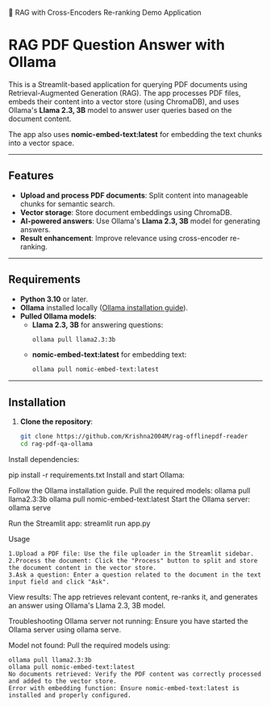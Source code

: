 📑 RAG with Cross-Encoders Re-ranking Demo Application

# RAG PDF Question Answer with Ollama

This is a Streamlit-based application for querying PDF documents using Retrieval-Augmented Generation (RAG). The app processes PDF files, embeds their content into a vector store (using ChromaDB), and uses Ollama's **Llama 2.3, 3B** model to answer user queries based on the document content.

The app also uses **nomic-embed-text:latest** for embedding the text chunks into a vector space.

---

## Features

- **Upload and process PDF documents**: Split content into manageable chunks for semantic search.
- **Vector storage**: Store document embeddings using ChromaDB.
- **AI-powered answers**: Use Ollama's **Llama 2.3, 3B** model for generating answers.
- **Result enhancement**: Improve relevance using cross-encoder re-ranking.

---

## Requirements

- **Python 3.10** or later.
- **Ollama** installed locally ([Ollama installation guide](https://ollama.ai/)).
- **Pulled Ollama models**:
  - **Llama 2.3, 3B** for answering questions:
    ```bash
    ollama pull llama2.3:3b
    ```
  - **nomic-embed-text:latest** for embedding text:
    ```bash
    ollama pull nomic-embed-text:latest
    ```

---

## Installation

1. **Clone the repository**:
   ```bash
   git clone https://github.com/Krishna2004M/rag-offlinepdf-reader
   cd rag-pdf-qa-ollama

Install dependencies:

   pip install -r requirements.txt
   Install and start Ollama:

   Follow the Ollama installation guide.
   Pull the required models:
        ollama pull llama2.3:3b
        ollama pull nomic-embed-text:latest
    Start the Ollama server:
        ollama serve

   Run the Streamlit app:
        streamlit run app.py

Usage

    1.Upload a PDF file: Use the file uploader in the Streamlit sidebar.
    2.Process the document: Click the "Process" button to split and store the document content in the vector store.
    3.Ask a question: Enter a question related to the document in the text input field and click "Ask".

View results:
    The app retrieves relevant content, re-ranks it, and generates an answer using Ollama's Llama 2.3, 3B model.

Troubleshooting
    Ollama server not running: Ensure you have started the Ollama server using ollama serve.

Model not found: Pull the required models using:

    ollama pull llama2.3:3b
    ollama pull nomic-embed-text:latest
    No documents retrieved: Verify the PDF content was correctly processed and added to the vector store.
    Error with embedding function: Ensure nomic-embed-text:latest is installed and properly configured.
